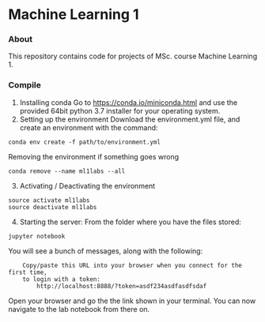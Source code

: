 # Machine Learning 1

### About
This repository contains code for projects of MSc. course Machine Learning 1.

### Compile
1. Installing conda
Go to https://conda.io/miniconda.html and use the provided 64bit python 3.7 installer for your operating system.
2. Setting up the environment
Download the environment.yml file, and create an environment with the command:
```
conda env create -f path/to/environment.yml
```
Removing the environment if something goes wrong
```
conda remove --name ml1labs --all
```
3. Activating / Deactivating the environment
```
source activate ml1labs
source deactivate ml1labs
```
4. Starting the server:
From the folder where you have the files stored:
```
jupyter notebook
```
You will see a bunch of messages, along with the following:
```
    Copy/paste this URL into your browser when you connect for the first time,
    to login with a token:
        http://localhost:8888/?token=asdf234asdfasdfsdaf
```
Open your browser and go the the link shown in your terminal. You can now navigate to the lab notebook from there on.
